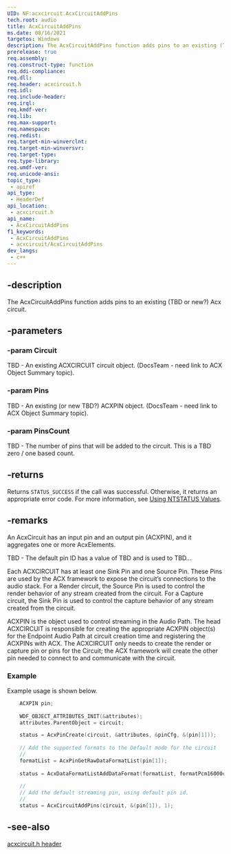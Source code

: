 ```yaml
---
UID: NF:acxcircuit.AcxCircuitAddPins
tech.root: audio
title: AcxCircuitAddPins
ms.date: 08/16/2021
targetos: Windows
description: The AcxCircuitAddPins function adds pins to an existing (TBD or new?) Acx circuit. 
prerelease: true
req.assembly: 
req.construct-type: function
req.ddi-compliance: 
req.dll: 
req.header: acxcircuit.h
req.idl: 
req.include-header: 
req.irql: 
req.kmdf-ver: 
req.lib: 
req.max-support: 
req.namespace: 
req.redist: 
req.target-min-winverclnt: 
req.target-min-winversvr: 
req.target-type: 
req.type-library: 
req.umdf-ver: 
req.unicode-ansi: 
topic_type:
 - apiref
api_type:
 - HeaderDef
api_location:
 - acxcircuit.h
api_name:
 - AcxCircuitAddPins
f1_keywords:
 - AcxCircuitAddPins
 - acxcircuit/AcxCircuitAddPins
dev_langs:
 - c++
---
```


## -description

The AcxCircuitAddPins function adds pins to an existing (TBD or new?) Acx circuit. 

## -parameters

### -param Circuit

TBD - An existing ACXCIRCUIT circuit object.  (DocsTeam - need link to ACX Object Summary topic).
 
### -param Pins

TBD - An existing (or new TBD?) ACXPIN object.  (DocsTeam - need link to ACX Object Summary topic).

### -param PinsCount

TBD - The number of pins that will be added to the circuit. This is a TBD zero / one based count.

## -returns

Returns `STATUS_SUCCESS` if the call was successful. Otherwise, it returns an appropriate error code. For more information, see [Using NTSTATUS Values](/windows-hardware/drivers/kernel/using-ntstatus-values).

## -remarks

An AcxCircuit has an input pin and an output pin (ACXPIN), and it aggregates one or more AcxElements. 

TBD - The default pin ID has a value of TBD and is used to TBD...

Each ACXCIRCUIT has at least one Sink Pin and one Source Pin. These Pins are used by the ACX framework to expose the circuit’s connections to the audio stack. For a Render circuit, the Source Pin is used to control the render behavior of any stream created from the circuit. For a Capture circuit, the Sink Pin is used to control the capture behavior of any stream created from the circuit.  

ACXPIN is the object used to control streaming in the Audio Path. The head ACXCIRCUIT is responsible for creating the appropriate ACXPIN object(s) for the Endpoint Audio Path at circuit creation time and registering the ACXPINs with ACX. The ACXCIRCUIT only needs to create the render or capture pin or pins for the Circuit; the ACX framework will create the other pin needed to connect to and communicate with the circuit.  

### Example

Example usage is shown below.

```cpp
    ACXPIN pin;  
 
    WDF_OBJECT_ATTRIBUTES_INIT(&attributes);
    attributes.ParentObject = circuit;

    status = AcxPinCreate(circuit, &attributes, &pinCfg, &(pin[1]));
  
    // Add the supported formats to the Default mode for the circuit
    //
    formatList = AcxPinGetRawDataFormatList(pin[1]);
  
    status = AcxDataFormatListAddDataFormat(formatList, formatPcm16000c1);
  
    //
    // Add the default streaming pin, using default pin id. 
    //
    status = AcxCircuitAddPins(circuit, &(pin[1]), 1);
```

## -see-also

[acxcircuit.h header](index.md)


